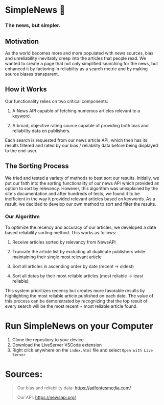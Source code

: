 # SimpleNews 📰
### The news, but simpler. 

## Motivation
As the world becomes more and more populated with news sources, bias and unreliability inevitably creep into the articles that people read. We wanted to create a page that not only simplified searching for the news, but enhanced it by factoring in reliability as a search metric and by making source biases transparent. 

## How it Works
Our functionality relies on two critical components:

1. A News API capable of fetching numerous articles relevant to a keyword.

2. A broad, objective rating source capable of providing both bias and reliability data on publishers. 

Each search is requested from our news article API, which then has its results filtered and rated by our bias / reliability data before being displayed to the end-user. 

## The Sorting Process

We tried and tested a variety of methods to best sort our results. Initially, we put our faith into the sorting functionality of our news API which provided an option to sort by relevancy. However, this algorithm was unexplained by the site's documentation and after hundreds of tests, we found it to be inefficient in the way it provided relevant articles based on keywords. As a result, we decided to develop our own method to sort and filter the results.

### Our Algorithm

To optimize the recency and accuracy of our articles, we developed a date based reliability sorting method. This works as follows:

1. Receive articles sorted by relevancy from NewsAPI

2. Truncate the article list by excluding all duplicate publishers while maintaining their single most relevant article

3. Sort all articles in ascending order by date (recent -> oldest)

4. Sort all dates by their most reliable articles (most reliable -> least reliable)

This system prioritizes recency but creates more favorable results by highlighting the most reliable article published on each date. The value of this process can be demonstrated by recognizing that the top result of every search will be the most recent + most reliable article found.

# Run SimpleNews on your Computer
1. Clone the repository to your device
2. Download the LiveServer VSCode extension
3. Right click anywhere on the `index.html` file and select `Open with Live Server`

# Sources: 

> Our bias and reliability data: https://adfontesmedia.com/ 

> Our API: https://newsapi.org/







